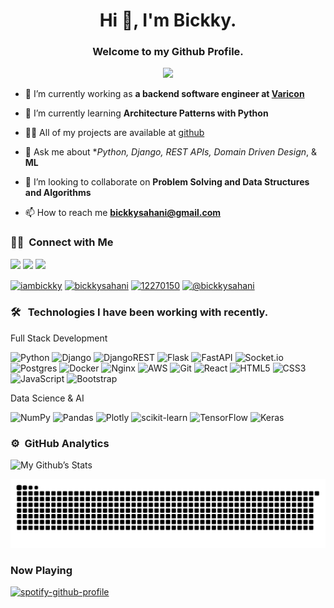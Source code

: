 
<h1 align="center">Hi 👋, I'm Bickky.</h1>

<h3 align="center">Welcome to my Github Profile. </h3>
	
<p align="center">
  <img src="https://komarev.com/ghpvc/?username=bickkysahani&color=blueviolet&style=flat">
</p>

- 🔭 I’m currently working as **a backend software engineer at <a href="https://varicon.com.au/">Varicon<a/>**

- 🌱 I’m currently learning **Architecture Patterns with Python**

- 👨‍💻 All of my projects are available at [github](https://github.com/bickkysahani?tab=repositories)

- 💬 Ask me about **Python, Django, REST APIs, Domain Driven Design*, & **ML**

-  👯 I’m looking to collaborate on **Problem Solving and Data Structures and Algorithms**

- 📫 How to reach me **bickkysahani@gmail.com**


### 🤝🏻 &nbsp;Connect with Me

<p>
<a href="https://twitter.com/iambickky"><img src="https://img.shields.io/badge/-@iambickky-1877F2?style=flat&logo=Twitter&logoColor=white"/></a>
<a href="https://linkedin.com/in/bickkysahani"><img src="https://img.shields.io/badge/-bickkysahani-0077B5?style=flat&logo=Linkedin&logoColor=white"/></a>
<a href="mailto:bickkysahani@gmail.com"><img src="https://img.shields.io/badge/-bickkysahani@gmail.com-D14836?style=flat&logo=Gmail&logoColor=white"/></a>
</p>

<a href="https://twitter.com/iambickky" target="blank"><img align="center" src="https://raw.githubusercontent.com/rahuldkjain/github-profile-readme-generator/master/src/images/icons/Social/twitter.svg" alt="iambickky" height="30" width="40" /></a>
<a href="https://linkedin.com/in/bickkysahani" target="blank"><img align="center" src="https://raw.githubusercontent.com/rahuldkjain/github-profile-readme-generator/master/src/images/icons/Social/linked-in-alt.svg" alt="bickkysahani" height="30" width="40" /></a>
<a href="https://stackoverflow.com/users/12270150" target="blank"><img align="center" src="https://raw.githubusercontent.com/rahuldkjain/github-profile-readme-generator/master/src/images/icons/Social/stack-overflow.svg" alt="12270150" height="30" width="40" /></a>
<a href="https://medium.com/@bickkysahani" target="blank"><img align="center" src="https://raw.githubusercontent.com/rahuldkjain/github-profile-readme-generator/master/src/images/icons/Social/medium.svg" alt="@bickkysahani" height="30" width="40" /></a>
</p>

	
### 🛠 &nbsp; Technologies I have been working with recently.
<p>Full Stack Development <p>

![Python](http://img.shields.io/badge/-Python-3776AB?style=for-the-badge&logo=python&logoColor=ffffff)
![Django](https://img.shields.io/badge/django-%23092E20.svg?style=for-the-badge&logo=django&logoColor=white)
![DjangoREST](https://img.shields.io/badge/DJANGO-REST-ff1709?style=for-the-badge&logo=django&logoColor=white&color=ff1709&labelColor=gray)
![Flask](https://img.shields.io/badge/flask-%23000.svg?style=for-the-badge&logo=flask&logoColor=white)
![FastAPI](https://img.shields.io/badge/FastAPI-005571?style=for-the-badge&logo=fastapi)
![Socket.io](https://img.shields.io/badge/Socket.io-black?style=for-the-badge&logo=socket.io&badgeColor=010101)
![Postgres](https://img.shields.io/badge/postgres-%23316192.svg?style=for-the-badge&logo=postgresql&logoColor=white)
![Docker](https://img.shields.io/badge/docker-%230db7ed.svg?style=for-the-badge&logo=docker&logoColor=white)
![Nginx](https://img.shields.io/badge/nginx-%23009639.svg?style=for-the-badge&logo=nginx&logoColor=white)
![AWS](https://img.shields.io/badge/AWS-%23FF9900.svg?style=for-the-badge&logo=amazon-aws&logoColor=white)
![Git](https://img.shields.io/badge/git-%23F05033.svg?style=for-the-badge&logo=git&logoColor=white)
![React](https://img.shields.io/badge/react-%2320232a.svg?style=for-the-badge&logo=react&logoColor=%2361DAFB)
![HTML5](https://img.shields.io/badge/-HTML5-%23E44D27?style=for-the-badge&logo=html5&logoColor=ffffff)
![CSS3](https://img.shields.io/badge/-CSS3-%231572B6?style=for-the-badge&logo=css3)
![JavaScript](https://img.shields.io/badge/-JavaScript-%23F7DF1C?style=for-the-badge&logo=javascript&logoColor=000000&labelColor=%23F7DF1C&color=%23FFCE5A)
![Bootstrap](https://img.shields.io/badge/bootstrap-%23563D7C.svg?style=for-the-badge&logo=bootstrap&logoColor=white)

<p>Data Science & AI</p>

![NumPy](https://img.shields.io/badge/numpy-%23013243.svg?style=for-the-badge&logo=numpy&logoColor=white)
![Pandas](https://img.shields.io/badge/pandas-%23150458.svg?style=for-the-badge&logo=pandas&logoColor=white)
![Plotly](https://img.shields.io/badge/Plotly-%233F4F75.svg?style=for-the-badge&logo=plotly&logoColor=white)
![scikit-learn](https://img.shields.io/badge/scikit--learn-%23F7931E.svg?style=for-the-badge&logo=scikit-learn&logoColor=white)
![TensorFlow](https://img.shields.io/badge/TensorFlow-%23FF6F00.svg?style=for-the-badge&logo=TensorFlow&logoColor=white)
![Keras](https://img.shields.io/badge/Keras-%23D00000.svg?style=for-the-badge&logo=Keras&logoColor=white)

### ⚙️ &nbsp;GitHub Analytics

![My Github’s Stats](https://github-readme-stats.vercel.app/api?username=bickkysahani&show_icons=true)

<!-- <p align="center">
<a href="https://github.com/bickkysahani">
  <img height="180em" src="https://github-readme-stats-eight-theta.vercel.app/api?username=bickkysahani&show_icons=true&theme=algolia&include_all_commits=true&count_private=true"/>
  <img height="180em" src="https://github-readme-stats-eight-theta.vercel.app/api/top-langs/?username=bickkysahani&layout=compact&langs_count=8&theme=algolia"/>
</a>
</p> -->

![Snake animation](https://github.com/bickkysahani/bickkysahani/blob/output/github-contribution-grid-snake.svg)


### Now Playing

[![spotify-github-profile](https://spotify-github-profile.vercel.app/api/view?uid=88lhxed2tufjzi95lfapjvl3w&cover_image=true&theme=novatorem&show_offline=true&bar_color=c837b9&bar_color_cover=true)](https://spotify-github-profile.vercel.app/api/view?uid=88lhxed2tufjzi95lfapjvl3w&redirect=true)
